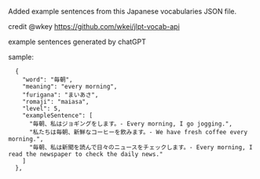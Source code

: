 Added example sentences from this Japanese vocabularies JSON file.

credit @wkey
https://github.com/wkei/jlpt-vocab-api

example sentences generated by chatGPT

sample:

```
  {
    "word": "毎朝",
    "meaning": "every morning",
    "furigana": "まいあさ",
    "romaji": "maiasa",
    "level": 5,
    "exampleSentence": [
      "毎朝、私はジョギングをします。- Every morning, I go jogging.",
      "私たちは毎朝、新鮮なコーヒーを飲みます。- We have fresh coffee every morning.",
      "毎朝、私は新聞を読んで日々のニュースをチェックします。- Every morning, I read the newspaper to check the daily news."
    ]
  },

```
